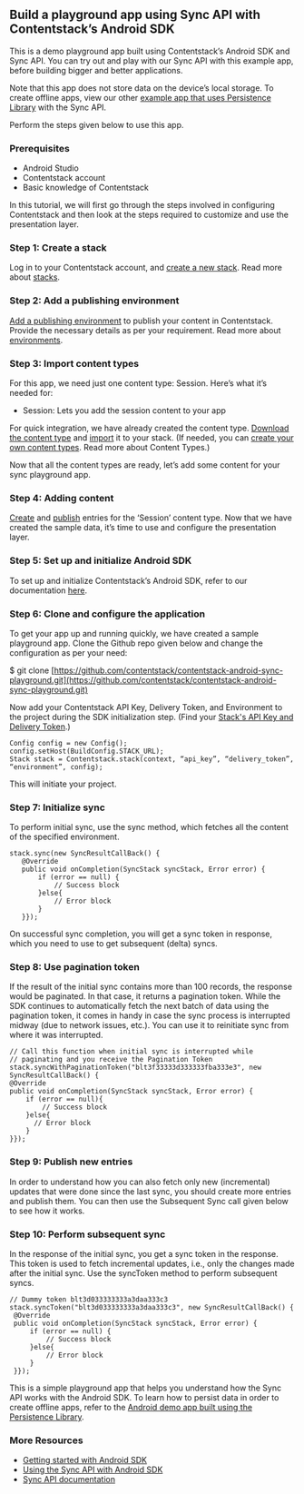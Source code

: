 ## Build a playground app using Sync API with Contentstack’s Android SDK

This is a demo playground app built using Contentstack’s Android SDK and Sync API. You can try out and play with our Sync API with this example app, before building bigger and better applications. 

Note that this app does not store data on the device’s local storage. To create offline apps, view our other [example app that uses Persistence Library](https://github.com/contentstack/contentstack-android-persistence-example.git) with the Sync API. 

Perform the steps given below to use this app.

### Prerequisites
* Android Studio 
* Contentstack account
* Basic knowledge of Contentstack

In this tutorial, we will first go through the steps involved in configuring Contentstack and then look at the steps required to customize and use the presentation layer.

### Step 1: Create a stack
Log in to your Contentstack account, and [create a new stack](https://www.contentstack.com/docs/guide/stack#create-a-new-stack). Read more about [stacks](https://www.contentstack.com/docs/guide/stack).

### Step 2: Add a publishing environment
[Add a publishing environment](https://www.contentstack.com/docs/guide/environments#add-an-environment
) to publish your content in Contentstack. Provide the necessary details as per your requirement. Read more about [environments](https://www.contentstack.com/docs/guide/environments).

### Step 3: Import content types
For this app, we need just one content type: Session. Here’s what it’s needed for:
* Session: Lets you add the session content to your app

For quick integration, we have already created the content type. [Download the content type](https://drive.google.com/open?id=1jnpNIHRb4kNcP3r0I2QMatGzPwNXxpzS
) and [import](https://www.contentstack.com/docs/guide/content-types#importing-a-content-type) it to your stack. (If needed, you can [create your own content types](https://www.contentstack.com/docs/guide/content-types#creating-a-content-type). Read more about Content Types.)

Now that all the content types are ready, let’s add some content for your sync playground app.
### Step 4: Adding content
[Create](https://www.contentstack.com/docs/guide/content-management#add-a-new-entry) and [publish](https://www.contentstack.com/docs/guide/content-management#publish-an-entry) entries for the ‘Session’ content type.
Now that we have created the sample data, it’s time to use and configure the presentation layer.

### Step 5: Set up and initialize Android SDK
To set up and initialize Contentstack’s Android SDK, refer to our documentation [here](https://www.contentstack.com/docs/platforms/android#getting-started).

### Step 6: Clone and configure the application
To get your app up and running quickly, we have created a sample playground app. Clone the Github repo given below and change the configuration as per your need:

$ git clone [https://github.com/contentstack/contentstack-android-sync-playground.git](https://github.com/contentstack/contentstack-android-sync-playground.git)

Now add your Contentstack API Key, Delivery Token, and Environment to the project during the SDK initialization step. (Find your [Stack's API Key and Delivery Token](https://www.contentstack.com/docs/apis/content-delivery-api/#authentication).)

```
Config config = new Config();
config.setHost(BuildConfig.STACK_URL);
Stack stack = Contentstack.stack(context, “api_key”, “delivery_token”, “environment”, config); 
```

This will initiate your project.

### Step 7: Initialize sync
To perform initial sync, use the sync method, which fetches all the content of the specified environment. 

```
stack.sync(new SyncResultCallBack() {
   @Override
   public void onCompletion(SyncStack syncStack, Error error) {
       if (error == null) {
           // Success block
       }else{
           // Error block
       }
   }}); 
   ```
   On successful sync completion, you will get a sync token in response, which you need to use to get subsequent (delta) syncs.
   
   ### Step 8: Use pagination token
   If the result of the initial sync contains more than 100 records, the response would be paginated. In that case, it returns a pagination token. While the SDK continues to automatically fetch the next batch of data using the pagination token, it comes in handy in case the sync process is interrupted midway (due to network issues, etc.). You can use it to reinitiate sync from where it was interrupted.
   
   ```
   // Call this function when initial sync is interrupted while 
   // paginating and you receive the Pagination Token
   stack.syncWithPaginationToken("blt3f33333d333333fba333e3", new SyncResultCallBack() {
   @Override
   public void onCompletion(SyncStack syncStack, Error error) {
       if (error == null){
           // Success block
       }else{
         // Error block
       }
   }});
   ```
   
   ### Step 9: Publish new entries
   In order to understand how you can also fetch only new (incremental) updates that were done since the last sync, you should create more entries and publish them. You can then use the Subsequent Sync call given below to see how it works.
   
   ### Step 10: Perform subsequent sync
   In the response of the initial sync, you get a sync token in the response. This token is used to fetch incremental updates, i.e., only the changes made after the initial sync. Use the syncToken method to perform subsequent syncs. 
   ```
   // Dummy token blt3d033333333a3daa333c3
   stack.syncToken("blt3d033333333a3daa333c3", new SyncResultCallBack() {
    @Override
    public void onCompletion(SyncStack syncStack, Error error) {
        if (error == null) {
            // Success block
        }else{
            // Error block
        }
    }});
```

This is a simple playground app that helps you understand how the Sync API works with the Android SDK. To learn how to persist data in order to create offline apps, refer to the [Android demo app built using the Persistence Library](https://github.com/contentstack/contentstack-android-persistence-example
).

### More Resources
* [Getting started with Android SDK](https://www.contentstack.com/docs/platforms/android)
* [Using the Sync API with Android SDK](https://www.contentstack.com/docs/guide/synchronization/using-the-sync-api-with-android-sdk)
* [Sync API documentation](https://www.contentstack.com/docs/apis/content-delivery-api/#synchronization) 



